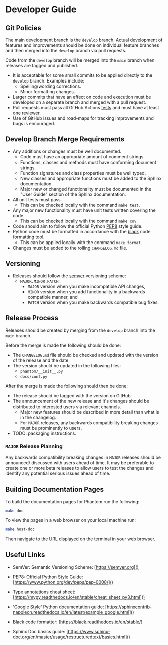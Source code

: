 # Developer Guide

## Git Policies

The main development branch is the `develop` branch. Actual development of features and
improvements should be done on individual feature branches and then merged into the
`develop` branch via pull requests.

Code from the `develop` branch will be merged into the `main` branch when releases are
tagged and published.

- It is acceptable for some small commits to be applied directly to the `develop` branch.
  Examples include:
  - Spelling/wording corrections.
  - Minor formatting changes.
- Larger commits that have an effect on code and execution must be developed on a
  separate branch and merged with a pull request.
- Pull requests must pass all GitHub Actions [tests](https://github.com/jpmorganchase/Phantom/blob/main/.github/workflows/workflow.yml)
  and must have at least one reviewer.
- Use of GitHub issues and road-maps for tracking improvements and bugs is encouraged.


## Develop Branch Merge Requirements

- Any additions or changes must be well documented.
  - Code must have an appropriate amount of comment strings.
  - Functions, classes and methods must have conforming document strings.
  - Function signatures and class properties must be well typed.
  - New classes and appropriate functions must be added to the Sphinx documentation.
  - Major new or changed functionality must be documented in the "User Guide" section
    of the Sphinx documentation.
- All unit tests must pass.
  - This can be checked locally with the command `make test`.
- Any major new functionality must have unit tests written covering the code.
  - This can be checked locally with the command `make cov`.
- Code should aim to follow the official Python [PEP8](https://www.python.org/dev/peps/pep-0008/)
  style guide.
- Python code must be formatted in accordance with the [black](https://black.readthedocs.io/en/stable/)
  code formatting tool.
  - This can be applied locally with the command `make format`.
- Changes must be added to the rolling `CHANGELOG.md` file.


## Versioning

- Releases should follow the [semver](https://semver.org) versioning scheme:
  - `MAJOR.MINOR.PATCH`:
    - `MAJOR` version when you make incompatible API changes,
    - `MINOR` version when you add functionality in a backwards compatible manner, and
    - `PATCH` version when you make backwards compatible bug fixes.


## Release Process

Releases should be created by merging from the `develop` branch into the `main` branch.

Before the merge is made the following should be done:

- The `CHANGELOG.md` file should be checked and updated with the version of the release
  and the date.
- The version should be updated in the following files:
  - `phantom/__init__.py`
  - `docs/conf.py`

After the merge is made the following should then be done:

- The release should be tagged with the version on GitHub.
- The announcement of the new release and it's changes should be distributed to
  interested users via relevant channels.
  - Major new features should be described in more detail than what is in the changelog.
  - For `MAJOR` releases, any backwards compatibility breaking changes must be
    prominently to users.
- TODO: packaging instructions.


### `MAJOR` Release Planning

Any backwards compatibility breaking changes in `MAJOR` releases should be announced/
discussed with users ahead of time. It may be preferable to create one or more beta
releases to allow users to test the changes and identify any potential serious issues
ahead of time.


## Building Documentation Pages

To build the documentation pages for Phantom run the following:

```sh
make doc
```

To view the pages in a web browser on your local machine run:

```sh
make host-doc
```

Then navigate to the URL displayed on the terminal in your web browser.


## Useful Links

- SemVer: Semantic Versioning Scheme:
    [https://semver.org]()

- PEP8: Official Python Style Guide:
    [https://www.python.org/dev/peps/pep-0008/]()

- Type annotations cheat sheet:
    [https://mypy.readthedocs.io/en/stable/cheat_sheet_py3.html]()

- 'Google Style' Python documentation guide:
    [https://sphinxcontrib-napoleon.readthedocs.io/en/latest/example_google.html]()

- Black code formatter:
    [https://black.readthedocs.io/en/stable/]

- Sphinx Doc basics guide:
    [https://www.sphinx-doc.org/en/master/usage/restructuredtext/basics.html]()